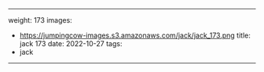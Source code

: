 
---
weight: 173
images:
- https://jumpingcow-images.s3.amazonaws.com/jack/jack_173.png
title: jack 173
date: 2022-10-27
tags:
- jack
---
